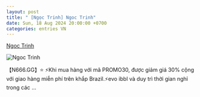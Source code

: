 ```yaml
---
layout: post
title: " [Ngọc Trinh] Ngoc Trinh"
date: Sun, 18 Aug 2024 20:00:00 +0700
categories: entries VN
---
```

[Ngoc Trinh](https://dbnd.phutho.gov.vn/images/Flags/08181/3433.html)

![Ngoc Trinh](https://data.imagebet.ph/xiazai/Picture/10333.jpg)

【N666.GG】⭐️ ⚡Khi mua hàng với mã PROMO30, được giảm giá 30% cộng với giao hàng miễn phí trên khắp Brazil.⚡evo ibbl và duy trì thời gian nghỉ trong các ...


